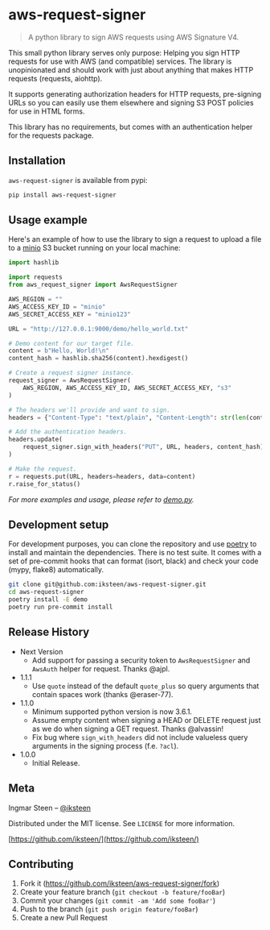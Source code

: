 # aws-request-signer
> A python library to sign AWS requests using AWS Signature V4.

This small python library serves only purpose: Helping you sign HTTP
requests for use with AWS (and compatible) services. The library is
unopinionated and should work with just about anything that makes HTTP
requests (requests, aiohttp).

It supports generating authorization headers for HTTP requests,
pre-signing URLs so you can easily use them elsewhere and signing S3
POST policies for use in HTML forms.

This library has no requirements, but comes with an authentication
helper for the requests package.

## Installation

`aws-request-signer` is available from pypi:

```sh
pip install aws-request-signer
```

## Usage example

Here's an example of how to use the library to sign a request to upload a file to a
[minio](https://minio.io/) S3 bucket running on your local machine:

```python
import hashlib

import requests
from aws_request_signer import AwsRequestSigner

AWS_REGION = ""
AWS_ACCESS_KEY_ID = "minio"
AWS_SECRET_ACCESS_KEY = "minio123"

URL = "http://127.0.0.1:9000/demo/hello_world.txt"

# Demo content for our target file.
content = b"Hello, World!\n"
content_hash = hashlib.sha256(content).hexdigest()

# Create a request signer instance.
request_signer = AwsRequestSigner(
    AWS_REGION, AWS_ACCESS_KEY_ID, AWS_SECRET_ACCESS_KEY, "s3"
)

# The headers we'll provide and want to sign.
headers = {"Content-Type": "text/plain", "Content-Length": str(len(content))}

# Add the authentication headers.
headers.update(
    request_signer.sign_with_headers("PUT", URL, headers, content_hash)
)

# Make the request.
r = requests.put(URL, headers=headers, data=content)
r.raise_for_status()
```

_For more examples and usage, please refer to
[demo.py](https://github.com/iksteen/aws-request-signer/blob/master/demo.py)._

## Development setup

For development purposes, you can clone the repository and use
[poetry](https://poetry.eustace.io/) to install and maintain the
dependencies. There is no test suite. It comes with a set of pre-commit
hooks that can format (isort, black) and check your code (mypy, flake8)
automatically.

```sh
git clone git@github.com:iksteen/aws-request-signer.git
cd aws-request-signer
poetry install -E demo
poetry run pre-commit install
```

## Release History

* Next Version
    * Add support for passing a security token to `AwsRequestSigner`
      and `AwsAuth` helper for request. Thanks @ajpl.
* 1.1.1
    * Use `quote` instead of the default `quote_plus` so query
      arguments that contain spaces work (thanks @eraser-77).
* 1.1.0
    * Minimum supported python version is now 3.6.1.
    * Assume empty content when signing a HEAD or DELETE request
      just as we do when signing a GET request. Thanks @alvassin!
    * Fix bug where `sign_with_headers` did not include valueless
      query arguments in the signing process (f.e. `?acl`).
* 1.0.0
    * Initial Release.

## Meta

Ingmar Steen – [@iksteen](https://twitter.com/iksteen)

Distributed under the MIT license. See ``LICENSE`` for more information.

[https://github.com/iksteen/](https://github.com/iksteen/)

## Contributing

1. Fork it (<https://github.com/iksteen/aws-request-signer/fork>)
2. Create your feature branch (`git checkout -b feature/fooBar`)
3. Commit your changes (`git commit -am 'Add some fooBar'`)
4. Push to the branch (`git push origin feature/fooBar`)
5. Create a new Pull Request
